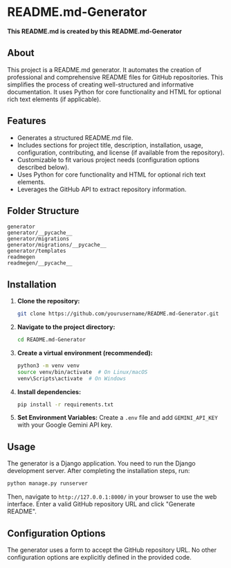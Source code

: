 # README.md-Generator

**This README.md is created by this README.md-Generator**

## About

This project is a README.md generator. It automates the creation of professional and comprehensive README files for GitHub repositories. This simplifies the process of creating well-structured and informative documentation.  It uses Python for core functionality and HTML for optional rich text elements (if applicable).


## Features

* Generates a structured README.md file.
* Includes sections for project title, description, installation, usage, configuration, contributing, and license (if available from the repository).
* Customizable to fit various project needs (configuration options described below).
* Uses Python for core functionality and HTML for optional rich text elements.
* Leverages the GitHub API to extract repository information.


## Folder Structure

```
generator
generator/__pycache__
generator/migrations
generator/migrations/__pycache__
generator/templates
readmegen
readmegen/__pycache__
```

## Installation

1.  **Clone the repository:**
    ```bash
    git clone https://github.com/yourusername/README.md-Generator.git
    ```
2.  **Navigate to the project directory:**
    ```bash
    cd README.md-Generator
    ```
3.  **Create a virtual environment (recommended):**
    ```bash
    python3 -m venv venv
    source venv/bin/activate  # On Linux/macOS
    venv\Scripts\activate  # On Windows
    ```
4.  **Install dependencies:**
    ```bash
    pip install -r requirements.txt
    ```
5. **Set Environment Variables:**  Create a `.env` file and add `GEMINI_API_KEY` with your Google Gemini API key.


## Usage

The generator is a Django application. You need to run the Django development server.  After completing the installation steps, run:

```bash
python manage.py runserver
```

Then, navigate to `http://127.0.0.1:8000/` in your browser to use the web interface.  Enter a valid GitHub repository URL and click "Generate README".


## Configuration Options

The generator uses a form to accept the GitHub repository URL.  No other configuration options are explicitly defined in the provided code.


